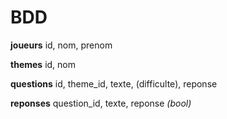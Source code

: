 
# BDD

**joueurs**
    id, nom, prenom

**themes**
    id, nom

**questions**
    id, theme_id, texte, (difficulte), reponse

**reponses**
    question_id, texte, reponse *(bool)*
